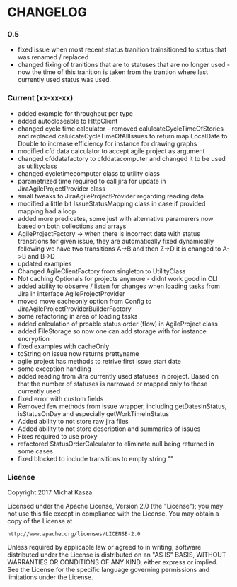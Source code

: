 # CHANGELOG

### 0.5
* fixed issue when most recent status tranition trainsitioned to status that was renamed / replaced
* changed fixing of tranitions that are to statuses that are no longer used - now the time of this tranition is taken from the trantion where last currently used status was used.

### Current (xx-xx-xx)
* added example for throughput per type
* added autocloseable to HttpClient
* changed cycle time calculator - removed calulcateCycleTimeOfStories and replaced calulcateCycleTimeOfAllIssues to return map LocalDate to Double to increase efficiency for instance for drawing graphs
* modified cfd data calculator to accept agile project as argument
* changed cfddatafactory to cfddatacomputer and changed it to be used as utilityclass
* changed cycletimecomputer class to utility class
* parametrized time required to call jira for update in JiraAgileProjectProvider class
* small tweaks to JiraAgileProjectProvider regarding reading data
* modified a little bit IssueStatusMapping class in case if provided mapping had a loop
* added more predicates, some just with alternative paramerers now based on both collections and arrays
* AgileProjectFactory -> when there is incorrect data with status transitions for given issue, they are automatically fixed dynamically following we have two transitions A->B and then Z->D it is changed to A->B and B->D
* updated examples
* Changed AgileClientFactory from singleton to UtilityClass
* Not caching Optionals for projects anymore - didnt work good in CLI
* added ability to observe / listen for changes when loading tasks from Jira in interface AgileProjectProvider
* moved move cacheonly option from Config to JiraAgileProjectProviderBuilderFactory
* some refactoring in area of loading tasks
* added calculation of proable status order (flow) in AgileProject class
* added FileStorage so now one can add storage with for instance encryption
* fixed examples with cacheOnly
* toString on issue now returns prettyname
* agile project has methods to retrive first issue start date
* some exception handling
* added reading from Jira currently used statuses in project. Based on that the number of statuses is narrowed or mapped only to those currently used
* fixed error with custom fields
* Removed few methods from issue wrapper, including getDatesInStatus, isStatusOnDay and especially getWorkTimeInStatus
* Added ability to not store raw jira files
* Added ability to not store description and summaries of issues
* Fixes required to use proxy
* refactored StatusOrderCalculator to eliminate null being returned in some cases
* fixed blocked to include transitions to empty string ""


### License
Copyright 2017 Michał Kasza

Licensed under the Apache License, Version 2.0 (the "License");
you may not use this file except in compliance with the License.
You may obtain a copy of the License at

    http://www.apache.org/licenses/LICENSE-2.0

Unless required by applicable law or agreed to in writing, software
distributed under the License is distributed on an "AS IS" BASIS,
WITHOUT WARRANTIES OR CONDITIONS OF ANY KIND, either express or implied.
See the License for the specific language governing permissions and
limitations under the License.
